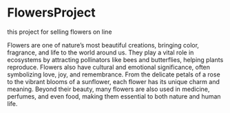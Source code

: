 
# FlowersProject
this project for selling flowers on line


Flowers are one of nature’s most beautiful creations, bringing color,
 fragrance, and life to the world around us.
 They play a vital role in ecosystems by attracting pollinators like bees
 and butterflies, helping plants reproduce.
 Flowers also have cultural and emotional significance, often symbolizing 
love, joy, and remembrance. 
From the delicate petals of a rose to the vibrant blooms of a sunflower,
 each flower has its unique charm and meaning.
 Beyond their beauty, many flowers are also used in medicine, perfumes,
 and even food, making them essential to both nature and human life.
